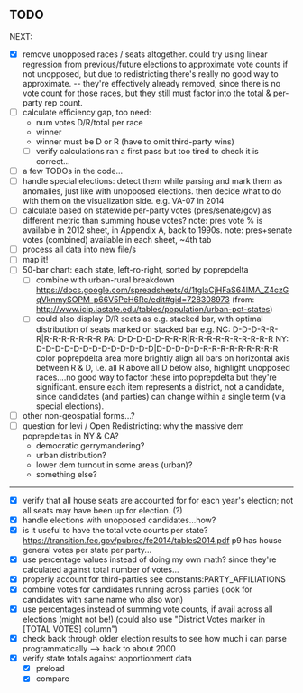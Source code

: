 ## TODO

NEXT:
- [X] remove unopposed races / seats altogether.
	could try using linear regression from previous/future elections
	to approximate vote counts if not unopposed,
	but due to redistricting there's really no good way to approximate.
	-- they're effectively already removed, since there is no vote count for those races,
		but they still must factor into the total & per-party rep count.
- [ ] calculate efficiency gap, too
	need:
	- num votes D/R/total per race
	- winner
	- winner must be D or R (have to omit third-party wins)
	- [ ] verify calculations
		ran a first pass but too tired to check it is correct...

- [ ] a few TODOs in the code...
- [ ] handle special elections:
	detect them while parsing and mark them as anomalies,
	just like with unopposed elections.
	then decide what to do with them on the visualization side.
	e.g. VA-07 in 2014
- [ ] calculate based on statewide per-party votes (pres/senate/gov)
	as different metric than summing house votes?
	note: pres vote % is available in 2012 sheet, in Appendix A, back to 1990s.
	note: pres+senate votes (combined) available in each sheet, ~4th tab
- [ ] process all data into new file/s
- [ ] map it!
- [ ] 50-bar chart: each state, left-ro-right, sorted by poprepdelta
	- [ ] combine with urban-rural breakdown
		https://docs.google.com/spreadsheets/d/1tglaCjHFaS64lMA_Z4czGqVknmySOPM-p66V5PeH6Rc/edit#gid=728308973
		(from: http://www.icip.iastate.edu/tables/population/urban-pct-states)
	- [ ] could also display D/R seats as e.g. stacked bar, with optimal distribution of seats marked on stacked bar
		e.g. NC: D-D-D-R-R-R|R-R-R-R-R-R-R
			 PA: D-D-D-D-D-R-R-R|R-R-R-R-R-R-R-R-R-R
			 NY: D-D-D-D-D-D-D-D-D-D-D-D-D|D-D-D-D-D-R-R-R-R-R-R-R-R-R
		color poprepdelta area more brightly
		align all bars on horizontal axis between R & D, i.e. all R above all D below
		also, highlight unopposed races....no good way to factor these into poprepdelta but they're significant.
		ensure each item represents a district, not a candidate, since candidates (and parties) can change
		within a single term (via special elections).
- [ ] other non-geospatial forms...?
- [ ] question for levi / Open Redistricting: why the massive dem poprepdeltas in NY & CA?
	- democratic gerrymandering?
	- urban distribution?
	- lower dem turnout in some areas (urban)?
	- something else?

----

- [X] verify that all house seats are accounted for for each year's election;
	not all seats may have been up for election. (?)
- [X] handle elections with unopposed candidates...how?
- [X] is it useful to have the total vote counts per state?
	https://transition.fec.gov/pubrec/fe2014/tables2014.pdf
	p9 has house general votes per state per party...
- [X] use percentage values instead of doing my own math?
	since they're calculated against total number of votes...
- [X] properly account for third-parties
	see constants:PARTY_AFFILIATIONS
- [X] combine votes for candidates running across parties
	(look for candidates with same name who also won)
- [X] use percentages instead of summing vote counts,
	if avail across all elections (might not be!)
	(could also use "District Votes marker in [TOTAL VOTES] column")
- [X] check back through older election results to see how much i can parse programmatically
	--> back to about 2000
- [X] verify state totals against apportionment data
	- [X] preload
	- [X] compare

